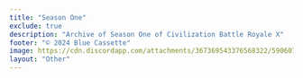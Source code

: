 ```yaml
---
title: "Season One"
exclude: true
description: "Archive of Season One of Civilization Battle Royale X"
footer: "© 2024 Blue Cassette"
image: https://cdn.discordapp.com/attachments/367369543376568322/590607288377802782/CBR_Logo.png
layout: "Other"
---
```


<S1List />

